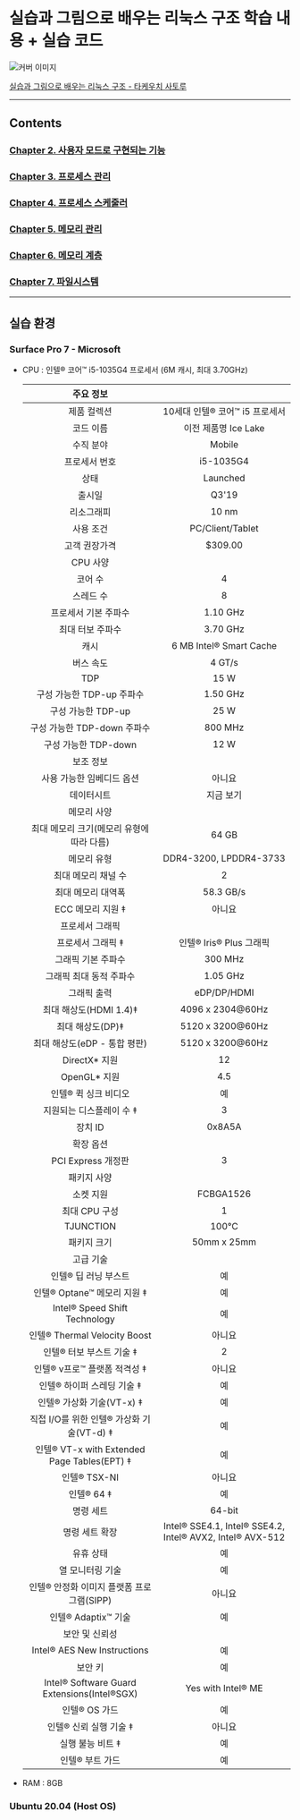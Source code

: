 # 실습과 그림으로 배우는 리눅스 구조 학습 내용 + 실습 코드

![커버 이미지](https://image.aladin.co.kr/product/18155/41/cover500/k842534140_1.jpg)

[실습과 그림으로 배우는 리눅스 구조 - 타케우치 사토루](https://www.aladin.co.kr/shop/wproduct.aspx?ItemId=181554153)

---

## Contents

### [Chapter 2. 사용자 모드로 구현되는 기능](chapter02/README.md)

### [Chapter 3. 프로세스 관리](chapter03/README.md)

### [Chapter 4. 프로세스 스케줄러](chapter04/README.md)

### [Chapter 5. 메모리 관리](chapter05/README.md)

### [Chapter 6. 메모리 계층](chapter06/README.md)

### [Chapter 7. 파일시스템](chapter07/README.md)

---

## 실습 환경

### Surface Pro 7 - Microsoft

- CPU : 인텔® 코어™ i5-1035G4 프로세서 (6M 캐시, 최대 3.70GHz)

    |주요 정보||
    |:-:|:-:|
    |제품 컬렉션|10세대 인텔® 코어™ i5 프로세서|
    |코드 이름|이전 제품명 Ice Lake|
    |수직 분야|Mobile|
    |프로세서 번호|i5-1035G4|
    |상태|Launched|
    |출시일|Q3'19|
    |리소그래피|10 nm|
    |사용 조건|PC/Client/Tablet|
    |고객 권장가격|$309.00|
    |CPU 사양||
    |코어 수|4|
    |스레드 수|8|
    |프로세서 기본 주파수|1.10 GHz|
    |최대 터보 주파수|3.70 GHz|
    |캐시|6 MB Intel® Smart Cache|
    |버스 속도|4 GT/s|
    |TDP|15 W|
    |구성 가능한 TDP-up 주파수|1.50 GHz|
    |구성 가능한 TDP-up|25 W|
    |구성 가능한 TDP-down 주파수|800 MHz|
    |구성 가능한 TDP-down|12 W|
    |보조 정보||
    |사용 가능한 임베디드 옵션|아니요|
    |데이터시트|지금 보기|
    |메모리 사양||
    |최대 메모리 크기(메모리 유형에 따라 다름)|64 GB|
    |메모리 유형|DDR4-3200, LPDDR4-3733|
    |최대 메모리 채널 수|2|
    |최대 메모리 대역폭|58.3 GB/s|
    |ECC 메모리 지원 ‡|아니요|
    |프로세서 그래픽||
    |프로세서 그래픽 ‡|인텔® Iris® Plus 그래픽|
    |그래픽 기본 주파수|300 MHz|
    |그래픽 최대 동적 주파수|1.05 GHz|
    |그래픽 출력|eDP/DP/HDMI|
    |최대 해상도(HDMI 1.4)‡|4096 x 2304@60Hz|
    |최대 해상도(DP)‡|5120 x 3200@60Hz|
    |최대 해상도(eDP - 통합 평판)|5120 x 3200@60Hz|
    |DirectX* 지원|12|
    |OpenGL* 지원|4.5|
    |인텔® 퀵 싱크 비디오|예|
    |지원되는 디스플레이 수 ‡|3|
    |장치 ID|0x8A5A|
    |확장 옵션||
    |PCI Express 개정판|3|
    |패키지 사양||
    |소켓 지원|FCBGA1526|
    |최대 CPU 구성|1|
    |TJUNCTION|100°C|
    |패키지 크기|50mm x 25mm|
    |고급 기술||
    |인텔® 딥 러닝 부스트|예|
    |인텔® Optane™ 메모리 지원 ‡|예|
    |Intel® Speed Shift Technology|예|
    |인텔® Thermal Velocity Boost|아니요|
    |인텔® 터보 부스트 기술 ‡|2|
    |인텔® v프로™ 플랫폼 적격성 ‡|아니요|
    |인텔® 하이퍼 스레딩 기술 ‡|예|
    |인텔® 가상화 기술(VT-x) ‡|예|
    |직접 I/O를 위한 인텔® 가상화 기술(VT-d) ‡|예|
    |인텔® VT-x with Extended Page Tables(EPT) ‡|예|
    |인텔® TSX-NI|아니요|
    |인텔® 64 ‡|예|
    |명령 세트|64-bit|
    |명령 세트 확장|Intel® SSE4.1, Intel® SSE4.2, Intel® AVX2, Intel® AVX-512|
    |유휴 상태|예|
    |열 모니터링 기술|예|
    |인텔® 안정화 이미지 플랫폼 프로그램(SIPP)|아니요|
    |인텔® Adaptix™ 기술|예|
    |보안 및 신뢰성||
    |Intel® AES New Instructions|예|
    |보안 키|예|
    |Intel® Software Guard Extensions(Intel®SGX)|Yes with Intel® ME|
    |인텔® OS 가드|예|
    |인텔® 신뢰 실행 기술 ‡|아니요|
    |실행 불능 비트 ‡|예|
    |인텔® 부트 가드|예|

- RAM : 8GB

### Ubuntu 20.04 (Host OS)
